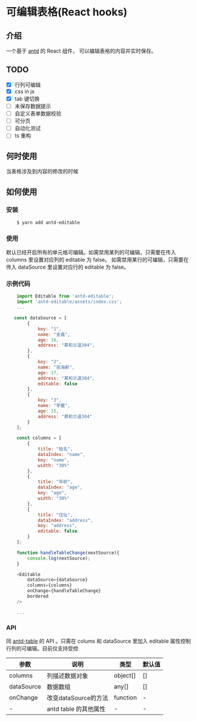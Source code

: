 # 可编辑表格(React hooks)

## 介绍

一个基于 [antd](https://ant.design/index-cn) 的 React 组件， 可以编辑表格的内容并实时保存。

## TODO

- [x] 行列可编辑
- [x] css in js
- [x] tab 键切换
- [ ] 未保存数据提示
- [ ] 自定义表单数据校验
- [ ] 可分页
- [ ] 自动化测试
- [ ] ts 重构

## 何时使用

当表格涉及到内容的修改的时候

## 如何使用

### 安装

```
    $ yarn add antd-editable
```

### 使用

默认已经开启所有的单元格可编辑。如需禁用某列的可编辑，只需要在传入 columns 里设置对应列的 editable 为 false。 如需禁用某行的可编辑，只需要在传入 dataSource 里设置对应行的 editable 为 false。

### 示例代码

```js
    import Editable from 'antd-editable';
    import 'antd-editable/assets/index.css';
    ...

   const dataSource = [
        {
            key: "1",
            name: "金鑫",
            age: 16,
            address: "慕和兰道304",
        },
        {
            key: "2",
            name: "张海新",
            age: 17,
            address: "慕和兰道304",
            editable: false
        },
        {
            key: "3",
            name: "李鳌",
            age: 15,
            address: "慕和兰道304"
        }
    ];

    const columns = [
        {
            title: "姓名",
            dataIndex: "name",
            key: "name",
            width: "30%"
        },
        {
            title: "年龄",
            dataIndex: "age",
            key: "age",
            width: "30%"
        },
        {
            title: "住址",
            dataIndex: "address",
            key: "address",
            editable: false
        }
    ];

    function handleTableChange(nextSource){
        console.log(nextSource);
    }

    <Editable
        dataSource={dataSource}
        columns={columns}
        onChange={handleTableChange}
        bordered
    />

    ...
```

### API

同 [antd-table](https://ant.design/components/table-cn/) 的 API 。只需在 colums 和 dataSource 里加入 editable 属性控制行列的可编辑。目前仅支持受控

<table>
    <thead>
        <tr>
            <th>
                参数
            </th>
            <th>
                说明
            </th>
            <th>
                类型
            </th>
            <th>
                默认值
            </th>                                    
        </tr>
    </thead>
    <tbody>
          <tr>
            <td>
                columns
            </td>
            <td>
                列描述数据对象
            </td> 
            <td>
                object[]
            </td>  
            <td>
                []
            </td>                 
        </tr>    
          <tr>
            <td>
                dataSource
            </td>
            <td>
                数据数组
            </td> 
            <td>
                any[]
            </td>  
            <td>
                []
            </td>                 
        </tr>    
         <tr>
            <td>
                onChange
            </td>
            <td>
                改变dataSource的方法
            </td> 
            <td>
                function
            </td>  
            <td>
                -
            </td>                 
        </tr>   
        <tr>
            <td>
                -
            </td>
            <td>
                antd table 的其他属性
            </td>  
            <td>
                -
            </td>     
            <td>
                -
            </td>            
        </tr>
    </tbody>
</table>

